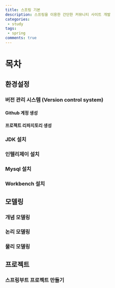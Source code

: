 ```yaml
---
title: 스프링 기본
description: 스프링을 이용한 간단한 커뮤니티 사이트 개발
categories:
 - study
tags:
 - spring
comments: true
---
```


# 목차

## 환경설정
### 버전 관리 시스템 (Version control system)
#### Github 계정 생성
#### 프로젝트 리파지토리 생성
### JDK 설치
### 인텔리제이 설치
### Mysql 설치
### Workbench 설치

## 모델링
### 개념 모델링
### 논리 모델링
### 물리 모델링

## 프로젝트
### 스프링부트 프로젝트 만들기
